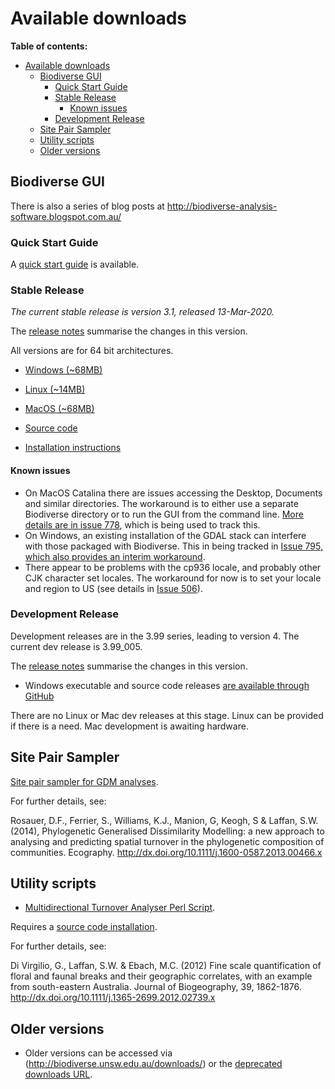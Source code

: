 # Available downloads #

**Table of contents:**
* [Available downloads](#available-downloads)
  * [Biodiverse GUI](#biodiverse-gui)
    * [Quick Start Guide](#quick-start-guide)
    * [Stable Release](#stable-release)
      * [Known issues](#known-issues)
    * [Development Release](#development-release)
  * [Site Pair Sampler](#site-pair-sampler)
  * [Utility scripts](#utility-scripts)
  * [Older versions](#older-versions)


## Biodiverse GUI ##


There is also a series of blog posts at http://biodiverse-analysis-software.blogspot.com.au/

### Quick Start Guide ###

A [quick start guide](http://biodiverse.unsw.edu.au/downloads/Biodiverse_Quick_Start_Guide_2018-09-05.pdf) is available.


### Stable Release ###

_The current stable release is version 3.1, released 13-Mar-2020._

The [release notes](http://purl.org/biodiverse/wiki/ReleaseNotes#version-31) summarise the changes in this version.

All versions are for 64 bit architectures.


* [Windows (~68MB)](https://github.com/shawnlaffan/biodiverse/releases/download/r3.1_mac_updates/biodiverse_3.1_win.zip)

* [Linux (~14MB)](https://github.com/shawnlaffan/biodiverse/releases/download/r3.1_mac_updates/biodiverse_3.1_linux.zip)

* [MacOS (~68MB)](https://github.com/shawnlaffan/biodiverse/releases/download/r3.1_mac_updates/biodiverse_3.1_mac.zip)

* [Source code](https://github.com/shawnlaffan/biodiverse/releases/tag/r3.1)

* [Installation instructions](https://github.com/shawnlaffan/biodiverse/wiki/Installation)


#### Known issues ####

  * On MacOS Catalina there are issues accessing the Desktop, Documents and similar directories.  The workaround is to either use a separate Biodiverse directory or to run the GUI from the command line.  [More details are in issue 778](https://github.com/shawnlaffan/biodiverse/issues/778#issuecomment-759140901), which is being used to track this.
  * On Windows, an existing installation of the GDAL stack can interfere with those packaged with Biodiverse.  This in being tracked in [Issue 795, which also provides an interim workaround](https://github.com/shawnlaffan/biodiverse/issues/795). 
  * There appear to be problems with the cp936 locale, and probably other CJK character set locales.  The workaround for now is to set your locale and region to US (see details in [Issue 506](/shawnlaffan/biodiverse/issues/506)).

### Development Release ###

Development releases are in the 3.99 series, leading to version 4.  The current dev release is 3.99_005.  

The [release notes](https://github.com/shawnlaffan/biodiverse/wiki/ReleaseNotes#version-399-dev-series) summarise the changes in this version.

* Windows executable and source code releases [are available through GitHub](https://github.com/shawnlaffan/biodiverse/releases/tag/r3.99_005)

There are no Linux or Mac dev releases at this stage.  Linux can be provided if there is a need.  Mac development is awaiting hardware.

## Site Pair Sampler ##

[Site pair sampler for GDM analyses](http://biodiverse.unsw.edu.au/downloads/site_pair_sample_64bit.7z).

For further details, see:

Rosauer, D.F., Ferrier, S., Williams, K.J., Manion, G, Keogh, S & Laffan, S.W. (2014), Phylogenetic Generalised Dissimilarity Modelling: a new approach to analysing and predicting spatial turnover in the phylogenetic composition of communities. Ecography.  http://dx.doi.org/10.1111/j.1600-0587.2013.00466.x


## Utility scripts ##

* [Multidirectional Turnover Analyser Perl Script](http://biodiverse.unsw.edu.au/downloads/multidirectional_turnover_analyser.pl).

Requires a [source code installation](Installation).

For further details, see:

Di Virgilio, G., Laffan, S.W. & Ebach, M.C. (2012) Fine scale quantification of floral and faunal breaks and their geographic correlates, with an example from south-eastern Australia. Journal of Biogeography, 39, 1862-1876.  http://dx.doi.org/10.1111/j.1365-2699.2012.02739.x

## Older versions ##

* Older versions can be accessed via (http://biodiverse.unsw.edu.au/downloads/) or the [deprecated downloads URL](http://biodiverse.unsw.edu.au/downloads/deprecated/).

